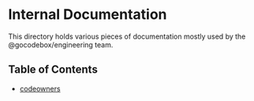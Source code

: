 Internal Documentation
======================

This directory holds various pieces of documentation mostly used by the @gocodebox/engineering team.

## Table of Contents

+ [codeowners](./codeowners.md)